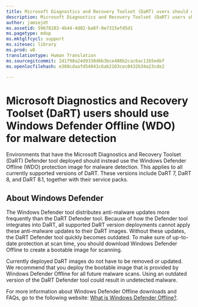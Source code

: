 ```yaml
---
title: Microsoft Diagnostics and Recovery Toolset (DaRT) users should use Windows Defender Offline (WDO) for malware detection
description: Microsoft Diagnostics and Recovery Toolset (DaRT) users should use Windows Defender Offline (WDO) for malware detection
author: jamiejdt
ms.assetid: 59678283-4b44-4d02-ba8f-0e7315efd5d1
ms.pagetype: mdop
ms.mktglfcycl: support
ms.sitesec: library
ms.prod: w8
translationtype: Human Translation
ms.sourcegitcommit: 2d1f98a24d9330d6b3bce488b2cac6ac11b5e4bf
ms.openlocfilehash: e368cdaafd54941c6ab2103cec0432b34a23cde2

---
```



# Microsoft Diagnostics and Recovery Toolset (DaRT) users should use Windows Defender Offline (WDO) for malware detection


Environments that have the Microsoft Diagnostics and Recovery Toolset (DaRT) Defender tool deployed should instead use the Windows Defender Offline (WDO) protection image for malware detection. This applies to all currently supported versions of DaRT. These versions include DaRT 7, DaRT 8, and DaRT 8.1, together with their service packs.

## About Windows Defender


The Windows Defender tool distributes anti-malware updates more frequently than the DaRT Defender tool. Because of how the Defender tool integrates into DaRT, all supported DaRT version deployments cannot apply these anti-malware updates to their DaRT images. Without these updates, the DaRT Defender tool quickly becomes outdated. To make sure of up-to-date protection at scan time, you should download Windows Defender Offline to create a bootable image for scanning.

Currently deployed DaRT images do not have to be removed or updated. We recommend that you deploy the bootable image that is provided by Windows Defender Offline for all future malware scans. Using an outdated version of the DaRT Defender tool could result in undetected malware.

For more information about Windows Defender Offline downloads and FAQs, go to the following website: [What is Windows Defender Offline?](http://go.microsoft.com/fwlink/p/?LinkId=394127).

 

 








<!--HONumber=Jun16_HO4-->


